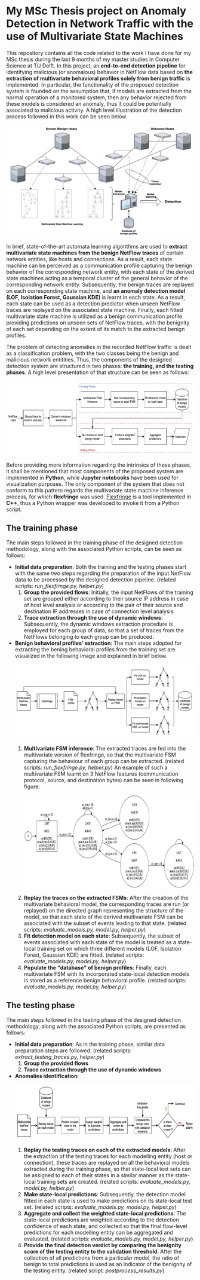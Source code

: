 # My MSc Thesis project on Anomaly Detection in Network Traffic with the use of Multivariate State Machines
This repository contains all the code related to the work I have done for my MSc thesis during the last 9 months of my master studies in Computer Science at TU Delft. In this project, an **end-to-end detection pipeline** for identifying malicious (or anomalous) behavior in NetFlow data based on **the extraction of multivariate behavioral profiles solely from benign traffic** is implemented. In particular, the functionality of the proposed detection system is founded on the assumption that, if models are extracted from the normal operation of a monitored system, then any behavior rejected from these models is considered an anomaly, thus it could be potentially associated to malicious activity. A high level illustration of the detection process followed in this work can be seen below.

<p align="center">
<img src="https://github.com/SereV94/MasterThesis/blob/master/images/detection_structure.png" height="300" width="500">
</p>

In brief, state-of-the-art automata learning algorithms are used to **extract multivariate state machines from the benign NetFlow traces** of certain network entities, like hosts and connections. As a result, each state machine can be perceived as a communication profile capturing the benign behavior of the corresponding network entity, with each state of the derived state machines acting as a temporal cluster of the general behavior of the corresponding network entity. Subsequently, the benign traces are replayed on each corresponding state machine, and **an anomaly detection model (LOF, Isolation Forest, Gaussian KDE)** is learnt in each state. As a result, each state can be used as a detection predictor when unseen NetFlow traces are replayed on the associated state machine. Finally, each fitted multivariate state machine is utilized as a benign communication profile providing predictions on unseen sets of NetFlow traces, with the benignity of each set depending on the extent of its match to the extracted benign profiles.

The problem of detecting anomalies in the recorded NetFlow traffic is dealt as a classification problem, with the two classes being the benign and malicious network entitities. Thus, the components of the designed detection system are structured in two phases: **the training, and the testing phases**. A high level presentation of that structure can be seen as follows:

<p align="center">
<img src="https://github.com/SereV94/MasterThesis/blob/master/images/my_pipeline.png" height="200" width="600">
</p>

Before providing more information regarding the intrinsics of these phases, it shall be mentioned that most components of the proposed system are implemented in **Python**, while **Jupyter notebooks** have been used for visualization purposes. The only component of the system that does not conform to this pattern regards the multivariate state machine inference process, for which **flexfringe** was used. [Flexfringe](https://bitbucket.org/chrshmmmr/dfasat/src/master/) is a tool implemented in **C++**, thus a Python wrapper was developed to invoke it from a Python script.

## The training phase
The main steps followed in the training phase of the designed detection methodology, along with the associated Python scripts, can be seen as follows: 
* **Initial data preparation**: Both the training and the testing phases start with the same two steps regarding the preparation of the input NetFlow data to be processed by the designed detection pipeline. (related scripts: *run_flexfringe.py, helper.py*)
  1. **Group the provided flows**: Initially, the input NetFlows of the training set are grouped either according to their source IP address in case of host level analysis or according to the pair of their source and destination IP addresses in case of connection level analysis. 
  2. **Trace extraction through the use of dynamic windows**: Subsequently, the dynamic windows extraction procedure is employed for each group of data, so that a set of traces from the NetFlows belonging to each group can be produced.
* **Benign behavioral profiles' extraction**: The main steps adopted for extracting the bening behavioral profiles from the training set are visualized in the following image and explained in brief below. <p align="center"> <img src="https://github.com/SereV94/MasterThesis/blob/master/images/train_pipeline.png" height="200" width="550"> </p>
  1. **Multivariate FSM inference**: The extracted traces are fed into the multivariate version of flexfringe, so that the multivariate FSM capturing the behaviour of each group can be extracted. (related scripts: *run_flexfringe.py, helper.py*) An example of such a multivariate FSM learnt on 3 NetFlow features (communication protocol, source, and destination bytes) can be seen in following figure: <p align="center"> <img src="https://github.com/SereV94/MasterThesis/blob/master/images/sample_dfa_netflow.png" height="250" width="700"> </p>
  2. **Replay the traces on the extracted FSMs**: After the creation of the multivariate behavioral model, the corresponding traces are run (or replayed) on the directed graph representing the structure of the model, so that each state of the derived multivariate FSM can be associated with the subset of events leading to that state. (related scripts: *evaluate_models.py, model.py, helper.py*)
  3. **Fit detection model on each state**: Subsequently, the subset of events associated with each state of the model is treated as a state-local training set on which three different models (LOF, Isolation Forest, Gaussian KDE) are fitted. (related scripts: *evaluate_models.py, model.py, helper.py*)
  4. **Populate the "database" of benign profiles**: Finally, each multivariate FSM with its incorporated state-local detection models is stored as a reference benign behavioral profile. (related scripts: *evaluate_models.py, model.py, helper.py*)

## The testing phase
The main steps followed in the testing phase of the designed detection methodology, along with the associated Python scripts, are presented as follows: 
* **Initial data preparation**: As in the training phase, similar data preparation steps are followed. (related scripts: *extract_testing_traces.py, helper.py*)
  1. **Group the provided flows**
  2. **Trace extraction through the use of dynamic windows**
* **Anomalies identification**: <p align="center"> <img src="https://github.com/SereV94/MasterThesis/blob/master/images/test_pipeline.png" height="150" width="600"> </p>
  1. **Replay the testing traces on each of the extracted models**: After the extraction of the testing traces for each modelling entity (host or connection), these traces are replayed on all the behavioral models extracted during the training phase, so that state-local test sets can be assigned to each of their states in a similar manner as the state-local training sets are created. (related scripts: *evaluate_models.py, model.py, helper.py*)
  2. **Make state-local predictions**: Subsequently, the detection model fitted in each state is used to make predictions on its state-local test set. (related scripts: *evaluate_models.py, model.py, helper.py*)
  3. **Aggregate and collect the weighted state-local predictions**: The state-local predictions are weighted according to the detection confidence of each state, and collected so that the final flow-level predictions for each modelling entity can be aggregated and evaluated. (related scripts: *evaluate_models.py, model.py, helper.py*)
  4. **Provide the final detection verdict by comparing the benignity score of the testing entity to the validation threshold**: After the collection of all predictions from a particular model, the ratio of benign to total predictions is used as an indicator of the benignity of the testing entity. (related script: *postprocess_results.py*)
